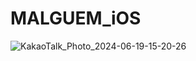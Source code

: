 # MALGUEM_iOS

![KakaoTalk_Photo_2024-06-19-15-20-26](https://github.com/JangGa-ne/MALGUEM_iOS/assets/147118268/a19d6f5c-229a-422f-9a12-220ac34086c2)
